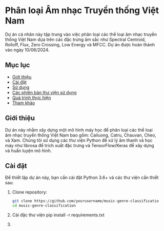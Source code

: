 # Phân loại Âm nhạc Truyền thống Việt Nam

Dự án cá nhân này tập trung vào việc phân loại các thể loại âm nhạc truyền thống Việt Nam dựa trên các đặc trưng âm sắc như Spectral Centroid, Rolloff, Flux, Zero Crossing, Low Energy và MFCC. Dự án được hoàn thành vào ngày 10/06/2024.

## Mục lục
- [Giới thiệu](#giới-thiệu)
- [Cài đặt](#cài-đặt)
- [Sử dụng](#sử-dụng)
- [Các phiên bản thư viện sử dụng](#các-phiên-bản-thư-viện-sử-dụng)
- [Quá trình thực hiện](#quá-trình-thực-hiện)
- [Tham khảo](#tham-khảo)

## Giới thiệu
Dự án này nhằm xây dựng một mô hình máy học để phân loại các thể loại âm nhạc truyền thống Việt Nam bao gồm: Cailuong, Catru, Chauvan, Cheo, và Xam. Chúng tôi sử dụng các thư viện Python để xử lý âm thanh và học máy như librosa để trích xuất đặc trưng và TensorFlow/Keras để xây dựng và huấn luyện mô hình.

## Cài đặt
Để thiết lập dự án này, bạn cần cài đặt Python 3.6+ và các thư viện cần thiết sau:

1. Clone repository:
   ```bash
   git clone https://github.com/yourusername/music-genre-classification.git
   cd music-genre-classification
2. Cài đặc thư viện
pip install -r requirements.txt

4. 

